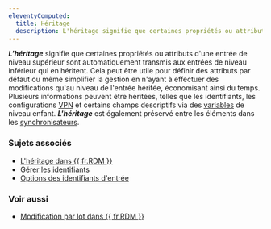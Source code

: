 ```yaml
---
eleventyComputed:
  title: Héritage
  description: L'héritage signifie que certaines propriétés ou attributs d'une entrée de niveau supérieur sont automatiquement transmis aux entrées de niveau inférieur qui en héritent.
---
```

***L'héritage*** signifie que certaines propriétés ou attributs d'une entrée de niveau supérieur sont automatiquement transmis aux entrées de niveau inférieur qui en héritent. Cela peut être utile pour définir des attributs par défaut ou même simplifier la gestion en n'ayant à effectuer des modifications qu'au niveau de l'entrée héritée, économisant ainsi du temps. Plusieurs informations peuvent être héritées, telles que les identifiants, les configurations [VPN](/rdm/windows/concepts/basic-concepts/vpn-tunnel-gateway-proxy/) et certains champs descriptifs via des [variables](/rdm/windows/concepts/intermediate-concepts/variables/) de niveau enfant. ***L'héritage*** est également préservé entre les éléments dans les [synchronisateurs](/rdm/windows/concepts/advanced-concepts/synchronizers/).

### Sujets associés  
* [L'héritage dans {{ fr.RDM }}](/rdm/kb/rdm-windows/knowledge-base/inheritance/)
* [Gérer les identifiants](/rdm/windows/getting-started/managing-credentials/)
* [Options des identifiants d'entrée](/rdm/windows/commands/edit/entries/entry-credentials-options/)

### Voir aussi  
* [Modification par lot dans {{ fr.RDM }}](/rdm/kb/rdm-windows/how-to-articles/batch-edit-rdm/#entryfolder-selection)
